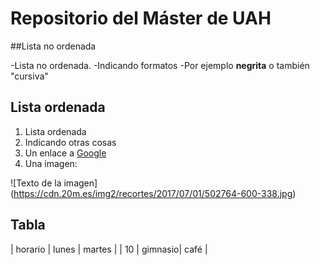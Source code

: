 # Repositorio del Máster de UAH

##Lista no ordenada

-Lista no ordenada.
-Indicando formatos
-Por ejemplo **negrita** 
o también "cursiva"

## Lista ordenada

1. Lista ordenada
1. Indicando otras cosas
1. Un enlace a [Google](http://www.google.com)
1. Una imagen:

![Texto de la imagen] (https://cdn.20m.es/img2/recortes/2017/07/01/502764-600-338.jpg)

## Tabla

| horario | lunes   | martes |
|	10	  | gimnasio| café	 |

